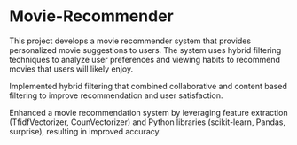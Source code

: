 # Movie-Recommender
This project develops a movie recommender system that provides personalized movie suggestions to users. The system uses hybrid filtering techniques to analyze user preferences and viewing habits to recommend movies that users will likely enjoy.


Implemented hybrid filtering that combined collaborative and content based filtering to improve
recommendation and user satisfaction.

Enhanced a movie recommendation system by leveraging feature extraction (TfidfVectorizer, CounVectorizer)
and Python libraries (scikit-learn, Pandas, surprise), resulting in improved accuracy.
